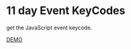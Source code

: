 # 11 day Event KeyCodes

get the JavaScript event keycode.

[DEMO](https://voloshin-sergei.github.io/50_days/11_day%20Event%20keyCodes/)
